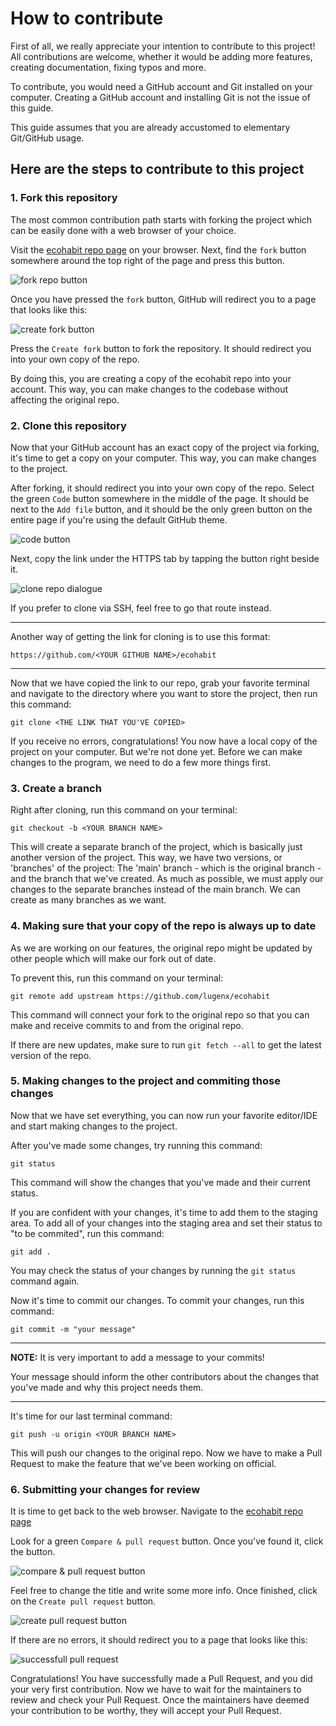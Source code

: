 # How to contribute

First of all, we really appreciate your intention to contribute to this project! All contributions are welcome, whether it would be adding more features, creating documentation, fixing typos and more.

To contribute, you would need a GitHub account and Git installed on your computer. Creating a GitHub account and installing Git is not the issue of this guide. 

This guide assumes that you are already accustomed to elementary Git/GitHub usage.

## Here are the steps to contribute to this project

### 1. Fork this repository

The most common contribution path starts with forking the project which can be easily done with a web browser of your choice.

Visit the [ecohabit repo page](https://github.com/lugenx/ecohabit) on your browser. Next, find the `fork` button somewhere around the top right of the page and press this button. 

![fork repo button](./assets/fork-repo.png/ "Fork Repo Button")

Once you have pressed the `fork` button, GitHub will redirect you to a page that looks like this:

![create fork button](./assets/create-fork.png "Create Fork Button")

Press the `Create fork` button to fork the repository. It should redirect you into your own copy of the repo.

By doing this, you are creating a copy of the ecohabit repo into your account. This way, you can make changes to the codebase without affecting the original repo.


### 2. Clone this repository

Now that your GitHub account has an exact copy of the project via forking, it's time to get a copy on your computer. This way, you can make changes to the project.

After forking, it should redirect you into your own copy of the repo. Select the green `Code` button somewhere in the middle of the page. It should be next to the `Add file` button, and it should be the only green button on the entire page if you're using the default GitHub theme.

![code button](./assets/github-code.png "Code button")

Next, copy the link under the HTTPS tab by tapping the button right beside it.

![clone repo dialogue](./assets/clone-repo.png "Clone repo dialogue")

If you prefer to clone via SSH, feel free to go that route instead.

---
Another way of getting the link for cloning is to use this format: 

```
https://github.com/<YOUR GITHUB NAME>/ecohabit
```
---

Now that we have copied the link to our repo, grab your favorite terminal and navigate to the directory where you want to store the project, then run this command:

```
git clone <THE LINK THAT YOU'VE COPIED>
```

If you receive no errors, congratulations! You now have a local copy of the project on your computer. But we're not done yet. Before we can make changes to the program, we need to do a few more things first.

### 3. Create a branch

Right after cloning, run this command on your terminal:

```
git checkout -b <YOUR BRANCH NAME>
```
This will create a separate branch of the project, which is basically just another version of the project. This way, we have two versions, or 'branches' of the project: The 'main' branch -  which is the original branch - and the branch that we've created. As much as possible, we must apply our changes to the separate branches instead of the main branch. We can create as many branches as we want.

### 4. Making sure that your copy of the repo is always up to date

As we are working on our features, the original repo might be updated by other people which will make our fork out of date.

To prevent this, run this command on your terminal:

```
git remote add upstream https://github.com/lugenx/ecohabit
```

This command will connect your fork to the original repo so that you can make and receive commits to and from the original repo.

If there are new updates, make sure to run `git fetch --all` to get the latest version of the repo.

### 5. Making changes to the project and commiting those changes

Now that we have set everything, you can now run your favorite editor/IDE and start making changes to the project.

After you've made some changes, try running this command:

```
git status
```

This command will show the changes that you've made and their current status.

If you are confident with your changes, it's time to add them to the staging area. To add all of your changes into the staging area and set their status to "to be commited", run this command:

```
git add .
```


You may check the status of your changes by running the `git status` command again.

Now it's time to commit our changes. To commit your changes, run this command:

```
git commit -m "your message"
```
---
**NOTE:** It is very important to add a message to your commits!


Your message should inform the other contributors about the changes that you've made and why this project needs them.

---

It's time for our last terminal command:

```
git push -u origin <YOUR BRANCH NAME>
```

This will push our changes to the original repo. Now we have to make a Pull Request to make the feature that we've been working on official.

### 6. Submitting your changes for review

It is time to get back to the web browser. Navigate to the [ecohabit repo page](https://github.com/lugenx/ecohabit)

Look for a green `Compare & pull request` button. Once you've found it, click the button.

![compare & pull request button](./assets/compare-pull-request.png "Compare & pull request button")

Feel free to change the title and write some more info. Once finished, click on the `Create pull request` button.

![create pull request button](./assets/create-pull-request.png "Create pull request button")

If there are no errors, it should redirect you to a page that looks like this:

![successfull pull request](./assets/successful-pull-request.png "Successfull pull request")

Congratulations! You have successfully made a Pull Request, and you did your very first contribution. Now we have to wait for the maintainers to review and check your Pull Request. Once the maintainers have deemed your contribution to be worthy, they will accept your Pull Request.


